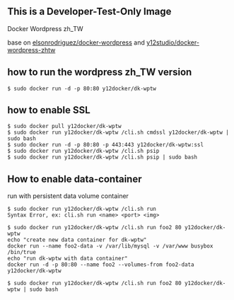 ## This is a Developer-Test-Only Image

Docker Wordpress zh_TW 

base on [elsonrodriguez/docker-wordpress](https://github.com/elsonrodriguez/docker-wordpress) and [y12studio/docker-wordpress-zhtw](https://github.com/y12studio/docker-wordpress-zhtw) 

## how to run the wordpress zh_TW version

```
$ sudo docker run -d -p 80:80 y12docker/dk-wptw
```

## how to enable SSL

```
$ sudo docker pull y12docker/dk-wptw
$ sudo docker run y12docker/dk-wptw /cli.sh cmdssl y12docker/dk-wptw | sudo bash
$ sudo docker run -d -p 80:80 -p 443:443 y12docker/dk-wptw:ssl
$ sudo docker run y12docker/dk-wptw /cli.sh psip
$ sudo docker run y12docker/dk-wptw /cli.sh psip | sudo bash
```

## How to enable data-container

run with persistent data volume container

```
$ sudo docker run y12docker/dk-wptw /cli.sh run
Syntax Error, ex: cli.sh run <name> <port> <img>

$ sudo docker run y12docker/dk-wptw /cli.sh run foo2 80 y12docker/dk-wptw
echo "create new data container for dk-wptw"
docker run --name foo2-data -v /var/lib/mysql -v /var/www busybox /bin/true
echo "run dk-wptw with data container"
docker run -d -p 80:80 --name foo2 --volumes-from foo2-data y12docker/dk-wptw

$ sudo docker run y12docker/dk-wptw /cli.sh run foo2 80 y12docker/dk-wptw | sudo bash
```
